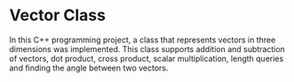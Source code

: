 # Vector Class

In this C++ programming project, a class that represents vectors in three dimensions was implemented. This class supports addition and subtraction of vectors, dot product, cross product, scalar multiplication, length queries and finding the angle between two vectors.
